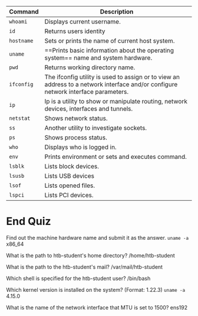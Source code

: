 | **Command** | **Description**                                                                                                                    |
| ----------- | ---------------------------------------------------------------------------------------------------------------------------------- |
| `whoami`    | Displays current username.                                                                                                         |
| `id`        | Returns users identity                                                                                                             |
| `hostname`  | Sets or prints the name of current host system.                                                                                    |
| `uname`     | ==Prints basic information about the operating system== name and system hardware.                                                  |
| `pwd`       | Returns working directory name.                                                                                                    |
| `ifconfig`  | The ifconfig utility is used to assign or to view an address to a network interface and/or configure network interface parameters. |
| `ip`        | Ip is a utility to show or manipulate routing, network devices, interfaces and tunnels.                                            |
| `netstat`   | Shows network status.                                                                                                              |
| `ss`        | Another utility to investigate sockets.                                                                                            |
| `ps`        | Shows process status.                                                                                                              |
| `who`       | Displays who is logged in.                                                                                                         |
| `env`       | Prints environment or sets and executes command.                                                                                   |
| `lsblk`     | Lists block devices.                                                                                                               |
| `lsusb`     | Lists USB devices                                                                                                                  |
| `lsof`      | Lists opened files.                                                                                                                |
| `lspci`     | Lists PCI devices.                                                                                                                 |


# End Quiz
Find out the machine hardware name and submit it as the answer.
`uname -a`
x86_64

What is the path to htb-student's home directory?
/home/htb-student

What is the path to the htb-student's mail?
/var/mail/htb-student

Which shell is specified for the htb-student user?
/bin/bash

Which kernel version is installed on the system? (Format: 1.22.3)
`uname -a`
4.15.0

What is the name of the network interface that MTU is set to 1500?
ens192